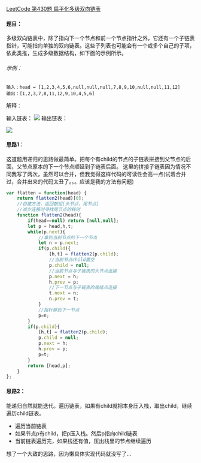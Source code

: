 [LeetCode 第430题 扁平化多级双向链表](https://leetcode-cn.com/problems/flatten-a-multilevel-doubly-linked-list/)

#### 题目：

多级双向链表中，除了指向下一个节点和前一个节点指针之外，它还有一个子链表指针，可能指向单独的双向链表。这些子列表也可能会有一个或多个自己的子项，依此类推，生成多级数据结构，如下面的示例所示。


###### 示例：
```
输入：head = [1,2,3,4,5,6,null,null,null,7,8,9,10,null,null,11,12]
输出：[1,2,3,7,8,11,12,9,10,4,5,6]
```
解释：

输入链表：
![](https://user-gold-cdn.xitu.io/2020/5/2/171d36330569d268?w=1341&h=761&f=png&s=49630)
输出链表：

![](https://user-gold-cdn.xitu.io/2020/5/2/171d363cc3794a02?w=2781&h=201&f=png&s=33509)

#### 思路1：
这道题用递归的思路做最简单。把每个有child的节点的子链表拼接到父节点的后面，父节点原本的下一个节点顺延到子链表后面。
这里的拼接子链表因为情况不同我写了两次，虽然可以合并，但我觉得这样代码的可读性会高一点(试着合并过，合并出来的代码太丑了。。。应该是我的方法有问题)
``` javascript
var flatten = function(head) {
    return flatten2(head)[0];
    //自建方法，返回数组[头节点，尾节点]
    //减少连接时寻找尾节点的耗时
    function flatten2(head){
        if(head==null) return [null,null];
        let p = head,h,t;
        while(p.next){
            //拿到当前节点的下一个节点
            let n = p.next;
            if(p.child){
                [h,t] = flatten2(p.child);
                //当前节点child置空
                p.child = null;
                //当前节点与子链表的头节点连接
                p.next = h;
                h.prev = p;
                //下一节点与子链表的尾结点连接
                t.next = n;
                n.prev = t;
            }
            //指针移到下一节点
            p=n;
        }
        if(p.child){
            [h,t] = flatten2(p.child);
            p.child = null;
            p.next = h;
            h.prev = p;
            p=t;
        }
        return [head,p];
    }
};
```

#### 思路2：
能递归自然就能迭代。遍历链表，如果有child就把本身压入栈，取出child，继续遍历child链表。
 - 遍历当前链表
 - 如果节点p有child，把p压入栈。然后p指向child链表
 - 当前链表遍历完，如果栈还有值，压出栈里的节点继续遍历

想了一个大致的思路，因为懒具体实现代码就没写了...
